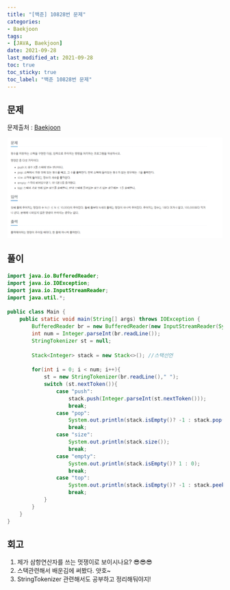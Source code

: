 ```yaml
---
title: "[백준] 10828번 문제"
categories:
- Baekjoon
tags: 
- [JAVA, Baekjoon]
date: 2021-09-28
last_modified_at: 2021-09-28
toc: true
toc_sticky: true
toc_label: "백준 10828번 문제"
---
```


## 문제

문제출처 : [Baekjoon][Baekjoon]

[Baekjoon]: https://www.acmicpc.net/problem/10828

![img](/image/bj_10828.PNG)

## 풀이

```java
import java.io.BufferedReader;
import java.io.IOException;
import java.io.InputStreamReader;
import java.util.*;

public class Main {
    public static void main(String[] args) throws IOException {
        BufferedReader br = new BufferedReader(new InputStreamReader(System.in));
        int num = Integer.parseInt(br.readLine());
        StringTokenizer st = null;

        Stack<Integer> stack = new Stack<>(); //스택선언

        for(int i = 0; i < num; i++){
            st = new StringTokenizer(br.readLine()," ");
            switch (st.nextToken()){
                case "push":
                    stack.push(Integer.parseInt(st.nextToken()));
                    break;
                case "pop":
                    System.out.println(stack.isEmpty()? -1 : stack.pop());
                    break;
                case "size":
                    System.out.println(stack.size());
                    break;
                case "empty":
                    System.out.println(stack.isEmpty()? 1 : 0);
                    break;
                case "top":
                    System.out.println(stack.isEmpty()? -1 : stack.peek());
                    break;
            }
        }
    }
}


```

## 회고

1. 제가 삼항연산자를 쓰는 멋쟁이로 보이시나요? 😎😎😎
2. 스택관련해서 배운김에 써봤다. 얏호~
3. StringTokenizer 관련해서도 공부하고 정리해둬야지!

